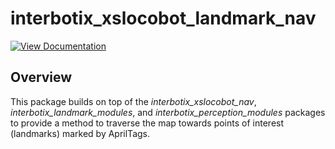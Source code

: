 # interbotix_xslocobot_landmark_nav

[![View Documentation](https://trossenrobotics.com/docs/docs_button.svg)](https://www.trossenrobotics.com/docs/interbotix_xslocobots/ros_packages/landmark_based_navigation.html)

## Overview

This package builds on top of the *interbotix_xslocobot_nav*, *interbotix_landmark_modules*, and *interbotix_perception_modules* packages to provide a method to traverse the map towards points of interest (landmarks) marked by AprilTags.
